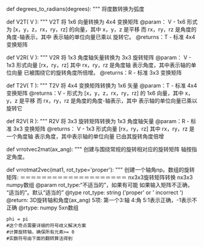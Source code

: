 <!-- reading  until.py-->

def degrees_to_radians(degrees):
    """
    将度数转换为弧度

def V2T( V ):
    """
    V2T 将 1x6 向量转换为 4x4 变换矩阵
    @param： V - 1x6 形式为 [x，y，z，rx，ry，rz] 的向量，其中 x，y，z 是平移
    而 rx，ry，rz 是角度的角度-轴表示，其中
    表示轴的单位向量已乘以
    旋转它。
    @returns：T - 标准 4x4 变换矩阵

def V2R( V ):
    """
    V2R 将 1x3 角度轴矢量转换为 3x3 旋转矩阵
    @param： V - 1x3 形式向量 [rx，ry，rz] 其中 rx，ry，rz 是角度轴
    表示角度，其中表示轴的单位向量
    已被围绕它的旋转角度所倍增。
    @returns：R - 标准 3x3 变换矩阵

def T2V( T ):
    """
    T2V 将 4x4 变换矩阵转换为 1x6 矢量
    @param：T - 标准 4x4 变换矩阵
    @returns：V - 形式为 [x，y，z，rx，ry，rz] 的 1x6 向量，其中 x，y，z 是平移
    而 rx，ry，rz 是角度的角度-轴表示，其中
    表示轴的单位向量已乘以
    旋转它

def R2V( R ):
    """
    R2V 将 3x3 旋转矩阵转换为 1x3 角度轴矢量
    @param：R - 标准 3x3 变换矩阵
    @returns： V - 1x3 形式向量 [rx，ry，rz] 其中 rx，ry，rz 是一个角度轴
    表示角度，其中表示轴的单位向量
    已由其旋转角度倍增

def vrrotvec2mat(ax_ang):
    """
    创建与围绕常规的旋转相对应的旋转矩阵
    轴按指定角度。

def vrrotmat2vec(mat1, rot_type='proper'):
    """
    创建一个轴角np。数组的旋转矩阵:
    ＝＝＝＝＝＝＝＝＝＝＝＝＝＝＝＝＝＝＝＝
    nx3x3旋转矩阵转换
    nx3x3 numpy数组
    @param rot_type:“不适当的”，如果有可能
    如果输入矩阵不正确，
    “适当的”。默认“适当的”
    @type rot_type: string ('proper' or ' incorrect ')
    @return: 3D旋转轴和角度(ax_ang)
    5项:
    第一个3:轴
    4:角
    5:1表示正确，-1表示不正确
    @rtype: numpy 5xn数组
    
    phi = pi
    #这个奇点需要详细的符号歧义解决方案
    #计算旋转轴，确保所有元素>= 0
    #实数符号由下面的翻转算法得到
